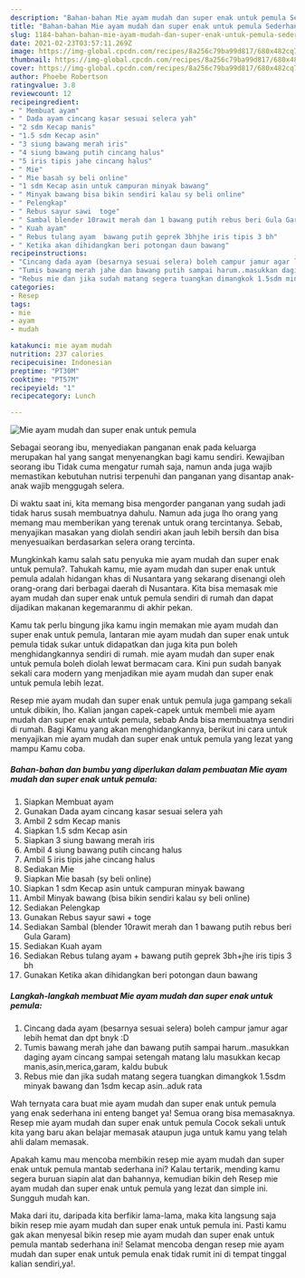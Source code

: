 ```yaml
---
description: "Bahan-bahan Mie ayam mudah dan super enak untuk pemula Sederhana dan Mudah Dibuat"
title: "Bahan-bahan Mie ayam mudah dan super enak untuk pemula Sederhana dan Mudah Dibuat"
slug: 1184-bahan-bahan-mie-ayam-mudah-dan-super-enak-untuk-pemula-sederhana-dan-mudah-dibuat
date: 2021-02-23T03:57:11.269Z
image: https://img-global.cpcdn.com/recipes/8a256c79ba99d817/680x482cq70/mie-ayam-mudah-dan-super-enak-untuk-pemula-foto-resep-utama.jpg
thumbnail: https://img-global.cpcdn.com/recipes/8a256c79ba99d817/680x482cq70/mie-ayam-mudah-dan-super-enak-untuk-pemula-foto-resep-utama.jpg
cover: https://img-global.cpcdn.com/recipes/8a256c79ba99d817/680x482cq70/mie-ayam-mudah-dan-super-enak-untuk-pemula-foto-resep-utama.jpg
author: Phoebe Robertson
ratingvalue: 3.8
reviewcount: 12
recipeingredient:
- " Membuat ayam"
- " Dada ayam cincang kasar sesuai selera yah"
- "2 sdm Kecap manis"
- "1.5 sdm Kecap asin"
- "3 siung bawang merah iris"
- "4 siung bawang putih cincang halus"
- "5 iris tipis jahe cincang halus"
- " Mie"
- " Mie basah sy beli online"
- "1 sdm Kecap asin untuk campuran minyak bawang"
- " Minyak bawang bisa bikin sendiri kalau sy beli online"
- " Pelengkap"
- " Rebus sayur sawi  toge"
- " Sambal blender 10rawit merah dan 1 bawang putih rebus beri Gula Garam"
- " Kuah ayam"
- " Rebus tulang ayam  bawang putih geprek 3bhjhe iris tipis 3 bh"
- " Ketika akan dihidangkan beri potongan daun bawang"
recipeinstructions:
- "Cincang dada ayam (besarnya sesuai selera) boleh campur jamur agar lebih hemat dan dpt bnyk :D"
- "Tumis bawang merah jahe dan bawang putih sampai harum..masukkan daging ayam cincang sampai setengah matang lalu masukkan kecap manis,asin,merica,garam, kaldu bubuk"
- "Rebus mie dan jika sudah matang segera tuangkan dimangkok 1.5sdm minyak bawang dan 1sdm kecap asin..aduk rata"
categories:
- Resep
tags:
- mie
- ayam
- mudah

katakunci: mie ayam mudah 
nutrition: 237 calories
recipecuisine: Indonesian
preptime: "PT30M"
cooktime: "PT57M"
recipeyield: "1"
recipecategory: Lunch

---
```



![Mie ayam mudah dan super enak untuk pemula](https://img-global.cpcdn.com/recipes/8a256c79ba99d817/680x482cq70/mie-ayam-mudah-dan-super-enak-untuk-pemula-foto-resep-utama.jpg)

Sebagai seorang ibu, menyediakan panganan enak pada keluarga merupakan hal yang sangat menyenangkan bagi kamu sendiri. Kewajiban seorang ibu Tidak cuma mengatur rumah saja, namun anda juga wajib memastikan kebutuhan nutrisi terpenuhi dan panganan yang disantap anak-anak wajib menggugah selera.

Di waktu  saat ini, kita memang bisa mengorder panganan yang sudah jadi tidak harus susah membuatnya dahulu. Namun ada juga lho orang yang memang mau memberikan yang terenak untuk orang tercintanya. Sebab, menyajikan masakan yang diolah sendiri akan jauh lebih bersih dan bisa menyesuaikan berdasarkan selera orang tercinta. 



Mungkinkah kamu salah satu penyuka mie ayam mudah dan super enak untuk pemula?. Tahukah kamu, mie ayam mudah dan super enak untuk pemula adalah hidangan khas di Nusantara yang sekarang disenangi oleh orang-orang dari berbagai daerah di Nusantara. Kita bisa memasak mie ayam mudah dan super enak untuk pemula sendiri di rumah dan dapat dijadikan makanan kegemaranmu di akhir pekan.

Kamu tak perlu bingung jika kamu ingin memakan mie ayam mudah dan super enak untuk pemula, lantaran mie ayam mudah dan super enak untuk pemula tidak sukar untuk didapatkan dan juga kita pun boleh menghidangkannya sendiri di rumah. mie ayam mudah dan super enak untuk pemula boleh diolah lewat bermacam cara. Kini pun sudah banyak sekali cara modern yang menjadikan mie ayam mudah dan super enak untuk pemula lebih lezat.

Resep mie ayam mudah dan super enak untuk pemula juga gampang sekali untuk dibikin, lho. Kalian jangan capek-capek untuk membeli mie ayam mudah dan super enak untuk pemula, sebab Anda bisa membuatnya sendiri di rumah. Bagi Kamu yang akan menghidangkannya, berikut ini cara untuk menyajikan mie ayam mudah dan super enak untuk pemula yang lezat yang mampu Kamu coba.

<!--inarticleads1-->

##### Bahan-bahan dan bumbu yang diperlukan dalam pembuatan Mie ayam mudah dan super enak untuk pemula:

1. Siapkan  Membuat ayam
1. Gunakan  Dada ayam cincang kasar sesuai selera yah
1. Ambil 2 sdm Kecap manis
1. Siapkan 1.5 sdm Kecap asin
1. Siapkan 3 siung bawang merah iris
1. Ambil 4 siung bawang putih cincang halus
1. Ambil 5 iris tipis jahe cincang halus
1. Sediakan  Mie
1. Siapkan  Mie basah (sy beli online)
1. Siapkan 1 sdm Kecap asin untuk campuran minyak bawang
1. Ambil  Minyak bawang (bisa bikin sendiri kalau sy beli online)
1. Sediakan  Pelengkap
1. Gunakan  Rebus sayur sawi + toge
1. Sediakan  Sambal (blender 10rawit merah dan 1 bawang putih rebus beri Gula Garam)
1. Sediakan  Kuah ayam
1. Sediakan  Rebus tulang ayam + bawang putih geprek 3bh+jhe iris tipis 3 bh
1. Gunakan  Ketika akan dihidangkan beri potongan daun bawang




<!--inarticleads2-->

##### Langkah-langkah membuat Mie ayam mudah dan super enak untuk pemula:

1. Cincang dada ayam (besarnya sesuai selera) boleh campur jamur agar lebih hemat dan dpt bnyk :D
1. Tumis bawang merah jahe dan bawang putih sampai harum..masukkan daging ayam cincang sampai setengah matang lalu masukkan kecap manis,asin,merica,garam, kaldu bubuk
1. Rebus mie dan jika sudah matang segera tuangkan dimangkok 1.5sdm minyak bawang dan 1sdm kecap asin..aduk rata




Wah ternyata cara buat mie ayam mudah dan super enak untuk pemula yang enak sederhana ini enteng banget ya! Semua orang bisa memasaknya. Resep mie ayam mudah dan super enak untuk pemula Cocok sekali untuk kita yang baru akan belajar memasak ataupun juga untuk kamu yang telah ahli dalam memasak.

Apakah kamu mau mencoba membikin resep mie ayam mudah dan super enak untuk pemula mantab sederhana ini? Kalau tertarik, mending kamu segera buruan siapin alat dan bahannya, kemudian bikin deh Resep mie ayam mudah dan super enak untuk pemula yang lezat dan simple ini. Sungguh mudah kan. 

Maka dari itu, daripada kita berfikir lama-lama, maka kita langsung saja bikin resep mie ayam mudah dan super enak untuk pemula ini. Pasti kamu gak akan menyesal bikin resep mie ayam mudah dan super enak untuk pemula mantab sederhana ini! Selamat mencoba dengan resep mie ayam mudah dan super enak untuk pemula enak tidak rumit ini di tempat tinggal kalian sendiri,ya!.

